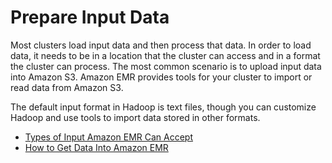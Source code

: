 # Prepare Input Data<a name="emr-plan-input"></a>

Most clusters load input data and then process that data\. In order to load data, it needs to be in a location that the cluster can access and in a format the cluster can process\. The most common scenario is to upload input data into Amazon S3\. Amazon EMR provides tools for your cluster to import or read data from Amazon S3\.

The default input format in Hadoop is text files, though you can customize Hadoop and use tools to import data stored in other formats\. 


+ [Types of Input Amazon EMR Can Accept](emr-plan-input-accept.md)
+ [How to Get Data Into Amazon EMR](emr-plan-get-data-in.md)